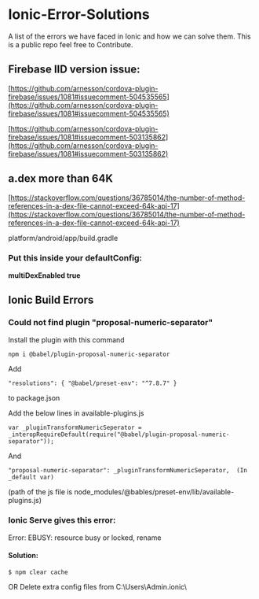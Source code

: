 # Ionic-Error-Solutions
A list of the errors we have faced in Ionic and how we can solve them. This is a public repo feel free to Contribute.


## Firebase IID version issue:
[https://github.com/arnesson/cordova-plugin-firebase/issues/1081#issuecomment-504535565](https://github.com/arnesson/cordova-plugin-firebase/issues/1081#issuecomment-504535565)


[https://github.com/arnesson/cordova-plugin-firebase/issues/1081#issuecomment-503135862](https://github.com/arnesson/cordova-plugin-firebase/issues/1081#issuecomment-503135862)


## a.dex more than 64K
[https://stackoverflow.com/questions/36785014/the-number-of-method-references-in-a-dex-file-cannot-exceed-64k-api-17](https://stackoverflow.com/questions/36785014/the-number-of-method-references-in-a-dex-file-cannot-exceed-64k-api-17)


platform/android/app/build.gradle
### Put this inside your defaultConfig:
**multiDexEnabled true**

## Ionic Build Errors

### Could not find plugin "proposal-numeric-separator"

Install the plugin with this command
```
npm i @babel/plugin-proposal-numeric-separator
```

Add  
``` 
"resolutions": { "@babel/preset-env": "^7.8.7" } 
``` 
to package.json

    
Add the below lines in available-plugins.js
```
var _pluginTransformNumericSeperator = _interopRequireDefault(require("@babel/plugin-proposal-numeric-separator")); 
``` 
And 

``` 
"proposal-numeric-separator": _pluginTransformNumericSeperator,  (In _default var) 
```

 (path of the js file is node_modules/@bables/preset-env/lib/available-plugins.js)





### Ionic Serve gives this error: 
Error: EBUSY: resource busy or locked, rename
#### Solution: 
``` 
$ npm clear cache 
```
OR
Delete extra config files from C:\Users\Admin\.ionic\




